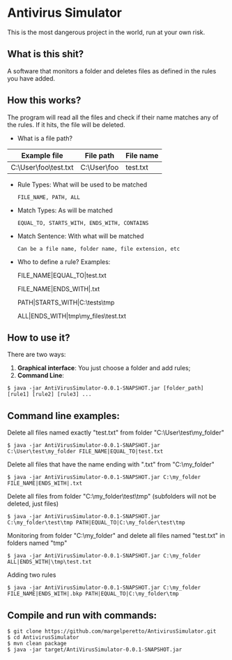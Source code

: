# Antivirus Simulator
This is the most dangerous project in the world, run at your own risk.
## What is this shit?
A software that monitors a folder and deletes files as defined in the rules you have added.
## How this works?
The program will read all the files and check if their name matches any of the rules. If it hits, the file will be deleted.

* What is a file path?  

Example file | File path | File name
-------------|-----------|----------
C:\User\foo\test.txt | C:\User\foo | test.txt

* Rule Types: What will be used to be matched
    ```
    FILE_NAME, PATH, ALL
    ```
* Match Types: As will be matched
    ```
    EQUAL_TO, STARTS_WITH, ENDS_WITH, CONTAINS
    ```
* Match Sentence: With what will be matched
    ```
    Can be a file name, folder name, file extension, etc
    ```
* Who to define a rule? Examples:
  
    FILE_NAME|EQUAL_TO|test.txt
    
    FILE_NAME|ENDS_WITH|.txt
    
    PATH|STARTS_WITH|C:\tests\tmp
    
    ALL|ENDS_WITH|tmp\my_files\test.txt
    
## How to use it?
There are two ways:
1. **Graphical interface**: You just choose a folder and add rules;
1. **Command Line**:
```
$ java -jar AntiVirusSimulator-0.0.1-SNAPSHOT.jar [folder_path] [rule1] [rule2] [rule3] ...
```
## Command line examples:
Delete all files named exactly "test.txt" from folder "C:\User\test\my_folder"
```
$ java -jar AntiVirusSimulator-0.0.1-SNAPSHOT.jar C:\User\test\my_folder FILE_NAME|EQUAL_TO|test.txt
```
Delete all files that have the name ending with ".txt" from "C:\my_folder"
```
$ java -jar AntiVirusSimulator-0.0.1-SNAPSHOT.jar C:\my_folder FILE_NAME|ENDS_WITH|.txt
```
Delete all files from folder "C:\my_folder\test\tmp" (subfolders will not be deleted, just files)
```
$ java -jar AntiVirusSimulator-0.0.1-SNAPSHOT.jar C:\my_folder\test\tmp PATH|EQUAL_TO|C:\my_folder\test\tmp
```
Monitoring from folder "C:\my_folder" and delete all files named "test.txt" in folders named "tmp"
```
$ java -jar AntiVirusSimulator-0.0.1-SNAPSHOT.jar C:\my_folder ALL|ENDS_WITH|\tmp\test.txt
```
Adding two rules
```
$ java -jar AntiVirusSimulator-0.0.1-SNAPSHOT.jar C:\my_folder FILE_NAME|ENDS_WITH|.bkp PATH|EQUAL_TO|C:\my_folder\tmp
```

## Compile and run with commands:
```
$ git clone https://github.com/margelperetto/AntivirusSimulator.git
$ cd AntivirusSimulator
$ mvn clean package
$ java -jar target/AntiVirusSimulator-0.0.1-SNAPSHOT.jar
```
